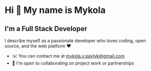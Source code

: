 # Hi 👋 My name is Mykola

## I'm a Full Stack Developer

I describe myself as a passionate developer who loves coding, open source, and the web platform ❤️

- ✉️ You can contact me at [mykola.v.pavlyk@gmail.com](mykola.v.pavlyk@gmail.com)
- 🤝 I'm open to collaborating on project work or partnerships

